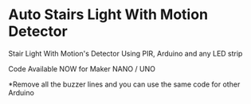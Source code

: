 # Auto Stairs Light With Motion Detector
Stair Light With Motion's Detector Using PIR, Arduino and any LED strip



Code Available NOW for Maker NANO / UNO


*Remove all the buzzer lines and you can use the same code for other Arduino
